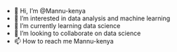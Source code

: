 - 👋 Hi, I’m @Mannu-kenya
- 👀 I’m interested in data analysis and machine learning
- 🌱 I’m currently learning data science
- 💞️ I’m looking to collaborate on data science
- 📫 How to reach me Mannu-kenya

<!---
Mannu-kenya/Mannu-kenya is a ✨ special ✨ repository because its `README.md` (this file) appears on your GitHub profile.
You can click the Preview link to take a look at your changes.
--->
